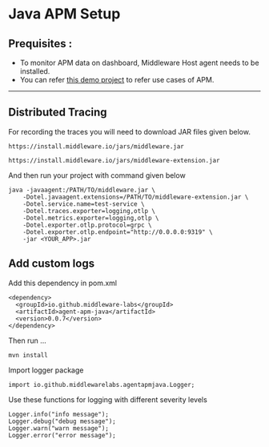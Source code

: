 # Java APM Setup

## Prequisites :

* To monitor APM data on dashboard, Middleware Host agent needs to be installed.
* You can refer [this demo project](https://github.com/middleware-labs/demo-apm/tree/master/java) to refer use cases of APM.

--------------------

## Distributed Tracing

For recording the traces you will need to download JAR files given below.

`https://install.middleware.io/jars/middleware.jar`

`https://install.middleware.io/jars/middleware-extension.jar`

And then run your project with command given below

```
java -javaagent:/PATH/TO/middleware.jar \
    -Dotel.javaagent.extensions=/PATH/TO/middleware-extension.jar \
    -Dotel.service.name=test-service \
    -Dotel.traces.exporter=logging,otlp \
    -Dotel.metrics.exporter=logging,otlp \
    -Dotel.exporter.otlp.protocol=grpc \
    -Dotel.exporter.otlp.endpoint="http://0.0.0.0:9319" \
    -jar <YOUR_APP>.jar
```

## Add custom logs

Add this dependency in pom.xml
```
<dependency>
  <groupId>io.github.middleware-labs</groupId>
  <artifactId>agent-apm-java</artifactId>
  <version>0.0.7</version>
</dependency>
```
Then run ...
```
mvn install
```

Import logger package
```
import io.github.middlewarelabs.agentapmjava.Logger;
```

Use these functions for logging with different severity levels

```
Logger.info("info message");
Logger.debug("debug message");
Logger.warn("warn message");
Logger.error("error message");
```

